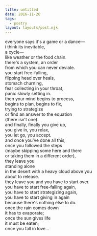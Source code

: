 ```yaml
---
title: untitled
date: 2016-11-26
tags:
  - poetry
layout: layouts/post.njk
---
```


everyone says it's a game or a dance&mdash;<br/>
i think its inevitable,<br/>
a cycle&mdash;<br/>
like weather or the food chain.<br/>
there's a system, an order<br/>
from which you can never deviate.<br/>
you start free-falling,<br/>
flipping head over heals,<br/>
stomach churning,<br/>
fear collecting in your throat,<br/>
panic slowly setting in.<br/>
then your mind begins to process,<br/>
begins to plan, begins to fix,<br/>
trying to strategize<br/>
or find an answer to the equation<br/>
(there isn't one).<br/>
and finally, finally you give up,<br/>
you give in, you relax,<br/>
you let go, you accept.<br/>
and once you've done all this,<br/>
once you followed the steps<br/>
(maybe skipping some here and there<br/>
or taking them in a different order),<br/>
they leave you<br/>
standing alone<br/>
in the desert with a heavy cloud above you<br/>
about to release.<br/>
they leave you and you have to start over.<br/>
you have to start free-falling again,<br/>
you have to start strategizing again,<br/>
you have to start giving in again<br/>
because there's nothing else to do.<br/>
once the rain comes down<br/>
it has to evaporate;<br/>
once the sun gives life<br/>
it must be eaten;<br/>
once you fall in love...

